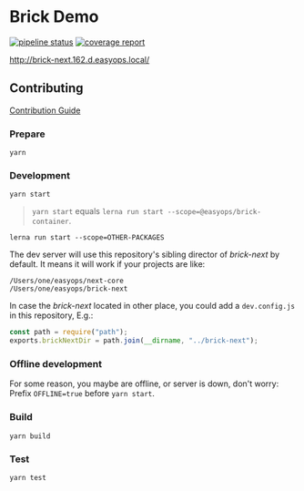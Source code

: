 # Brick Demo

[![pipeline status](https://git.easyops.local/anyclouds/next-core/badges/master/pipeline.svg)](https://git.easyops.local/anyclouds/next-core/commits/master)
[![coverage report](https://git.easyops.local/anyclouds/next-core/badges/master/coverage.svg)](https://git.easyops.local/anyclouds/next-core/commits/master)

http://brick-next.162.d.easyops.local/

## Contributing

[Contribution Guide](CONTRIBUTING.md)

### Prepare

`yarn`

### Development

`yarn start`

> `yarn start` equals `lerna run start --scope=@easyops/brick-container`.

`lerna run start --scope=OTHER-PACKAGES`

The dev server will use this repository's sibling director of _brick-next_ by default. It means it will work if your projects are like:

```
/Users/one/easyops/next-core
/Users/one/easyops/brick-next
```

In case the _brick-next_ located in other place, you could add a `dev.config.js` in this repository, E.g.:

```js
const path = require("path");
exports.brickNextDir = path.join(__dirname, "../brick-next");
```

### Offline development

For some reason, you maybe are offline, or server is down, don't worry:  
Prefix `OFFLINE=true` before `yarn start`.

### Build

`yarn build`

### Test

`yarn test`

[@easyops/brick-dll]: packages/brick-dll
